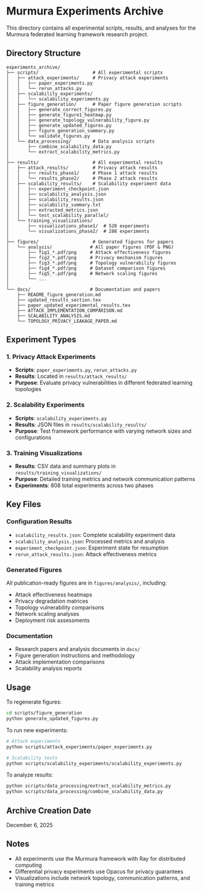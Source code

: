 # Murmura Experiments Archive

This directory contains all experimental scripts, results, and analyses for the Murmura federated learning framework research project.

## Directory Structure

```
experiments_archive/
├── scripts/                    # All experimental scripts
│   ├── attack_experiments/     # Privacy attack experiments
│   │   ├── paper_experiments.py
│   │   └── rerun_attacks.py
│   ├── scalability_experiments/
│   │   └── scalability_experiments.py
│   ├── figure_generation/      # Paper figure generation scripts
│   │   ├── generate_correct_figures.py
│   │   ├── generate_figure1_heatmap.py
│   │   ├── generate_topology_vulnerability_figure.py
│   │   ├── generate_updated_figures.py
│   │   ├── figure_generation_summary.py
│   │   └── validate_figures.py
│   └── data_processing/        # Data analysis scripts
│       ├── combine_scalability_data.py
│       └── extract_scalability_metrics.py
│
├── results/                    # All experimental results
│   ├── attack_results/         # Privacy attack results
│   │   ├── results_phase1/     # Phase 1 attack results
│   │   └── results_phase2/     # Phase 2 attack results
│   ├── scalability_results/    # Scalability experiment data
│   │   ├── experiment_checkpoint.json
│   │   ├── scalability_analysis.json
│   │   ├── scalability_results.json
│   │   ├── scalability_summary.txt
│   │   ├── extracted_metrics.json
│   │   └── test_scalability_parallel/
│   └── training_visualizations/
│       ├── visualizations_phase1/  # 520 experiments
│       └── visualizations_phase2/  # 288 experiments
│
├── figures/                    # Generated figures for papers
│   └── analysis/              # All paper figures (PDF & PNG)
│       ├── fig1_*.pdf/png     # Attack effectiveness figures
│       ├── fig2_*.pdf/png     # Privacy mechanism figures
│       ├── fig3_*.pdf/png     # Topology vulnerability figures
│       ├── fig4_*.pdf/png     # Dataset comparison figures
│       ├── fig5_*.pdf/png     # Network scaling figures
│       └── ...
│
└── docs/                      # Documentation and papers
    ├── README_figure_generation.md
    ├── updated_results_section.tex
    ├── paper_updated_experimental_results.tex
    ├── ATTACK_IMPLEMENTATION_COMPARISON.md
    ├── SCALABILITY_ANALYSIS.md
    └── TOPOLOGY_PRIVACY_LEAKAGE_PAPER.md
```

## Experiment Types

### 1. Privacy Attack Experiments
- **Scripts**: `paper_experiments.py`, `rerun_attacks.py`
- **Results**: Located in `results/attack_results/`
- **Purpose**: Evaluate privacy vulnerabilities in different federated learning topologies

### 2. Scalability Experiments
- **Scripts**: `scalability_experiments.py`
- **Results**: JSON files in `results/scalability_results/`
- **Purpose**: Test framework performance with varying network sizes and configurations

### 3. Training Visualizations
- **Results**: CSV data and summary plots in `results/training_visualizations/`
- **Purpose**: Detailed training metrics and network communication patterns
- **Experiments**: 808 total experiments across two phases

## Key Files

### Configuration Results
- `scalability_results.json`: Complete scalability experiment data
- `scalability_analysis.json`: Processed metrics and analysis
- `experiment_checkpoint.json`: Experiment state for resumption
- `rerun_attack_results.json`: Attack effectiveness metrics

### Generated Figures
All publication-ready figures are in `figures/analysis/`, including:
- Attack effectiveness heatmaps
- Privacy degradation matrices
- Topology vulnerability comparisons
- Network scaling analyses
- Deployment risk assessments

### Documentation
- Research papers and analysis documents in `docs/`
- Figure generation instructions and methodology
- Attack implementation comparisons
- Scalability analysis reports

## Usage

To regenerate figures:
```bash
cd scripts/figure_generation
python generate_updated_figures.py
```

To run new experiments:
```bash
# Attack experiments
python scripts/attack_experiments/paper_experiments.py

# Scalability tests
python scripts/scalability_experiments/scalability_experiments.py
```

To analyze results:
```bash
python scripts/data_processing/extract_scalability_metrics.py
python scripts/data_processing/combine_scalability_data.py
```

## Archive Creation Date
December 6, 2025

## Notes
- All experiments use the Murmura framework with Ray for distributed computing
- Differential privacy experiments use Opacus for privacy guarantees
- Visualizations include network topology, communication patterns, and training metrics